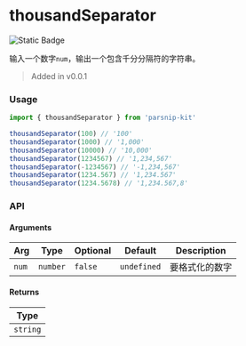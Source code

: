 # thousandSeparator
![Static Badge](https://img.shields.io/badge/Coverage-100.00%-FF8C00)
      
输入一个数字`num`，输出一个包含千分分隔符的字符串。

> Added in v0.0.1



### Usage

```ts
import { thousandSeparator } from 'parsnip-kit'

thousandSeparator(100) // '100'
thousandSeparator(1000) // '1,000'
thousandSeparator(10000) // '10,000'
thousandSeparator(1234567) // '1,234,567'
thousandSeparator(-1234567) // '-1,234,567'
thousandSeparator(1234.567) // '1,234.567'
thousandSeparator(1234.5678) // '1,234.567,8'
```


### API

#### Arguments

| Arg | Type | Optional | Default | Description |
| --- | --- | --- | --- | --- |
| `num` | `number` | `false` | `undefined` | 要格式化的数字  |

#### Returns

| Type |
| ---  |
| `string`  |